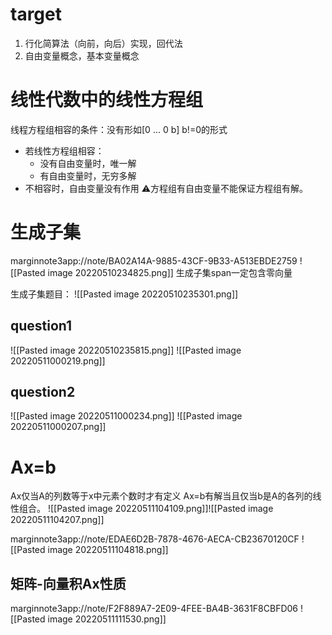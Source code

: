 # target
1. 行化简算法（向前，向后）实现，回代法
2. 自由变量概念，基本变量概念


# 线性代数中的线性方程组
线程方程组相容的条件：没有形如\[0 ... 0 b\] b!=0的形式
- 若线性方程组相容：
	- 没有自由变量时，唯一解
	- 有自由变量时，无穷多解
- 不相容时，自由变量没有作用
⚠️方程组有自由变量不能保证方程组有解。

# 生成子集
marginnote3app://note/BA02A14A-9885-43CF-9B33-A513EBDE2759
![[Pasted image 20220510234825.png]]
生成子集span一定包含零向量

生成子集题目：
![[Pasted image 20220510235301.png]]


## question1
![[Pasted image 20220510235815.png]]
![[Pasted image 20220511000219.png]]

## question2
![[Pasted image 20220511000234.png]]
![[Pasted image 20220511000207.png]]


# Ax=b
Ax仅当A的列数等于x中元素个数时才有定义
Ax=b有解当且仅当b是A的各列的线性组合。
![[Pasted image 20220511104109.png]]![[Pasted image 20220511104207.png]]


marginnote3app://note/EDAE6D2B-7878-4676-AECA-CB23670120CF
![[Pasted image 20220511104818.png]]

## 矩阵-向量积Ax性质
marginnote3app://note/F2F889A7-2E09-4FEE-BA4B-3631F8CBFD06
![[Pasted image 20220511111530.png]]